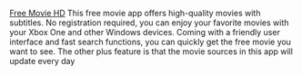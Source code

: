 [Free Movie HD](http://bit.ly/fmha2021) This free movie app offers high-quality movies with subtitles. No registration required, you can enjoy your favorite movies with your Xbox One and other Windows devices. Coming with a friendly user interface and fast search functions, you can quickly get the free movie you want to see. The other plus feature is that the movie sources in this app will update every day
